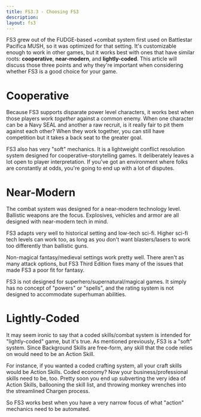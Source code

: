 ```yaml
---
title: FS3.3 - Choosing FS3
description:
layout: fs3
---
```


FS3 grew out of the FUDGE-based +combat system first used on Battlestar Pacifica MUSH, so it was optimized for that setting.  It's customizable enough to work in other games, but it works best with ones that have similar roots:  **cooperative**, **near-modern**, and **lightly-coded**.  This article will discuss those three points and why they're important when considering whether FS3 is a good choice for your game.

# Cooperative

Because FS3 supports disparate power level characters, it works best when those players work *together* against a common enemy.  When one character can be a Navy SEAL and another a raw recruit, is it really fair to pit them against each other?   When they work together, you can still have competition but it takes a back seat to the greater goal.

FS3 also has very "soft" mechanics.  It is a lightweight conflict resolution system designed for cooperative-storytelling games.  It deliberately leaves a lot open to player interpretation.   If you've got an environment where folks are constantly at odds, you're going to end up with a lot of disputes.

# Near-Modern

The combat system was designed for a near-modern technology level.  Ballistic weapons are the focus.  Explosives, vehicles and armor are all designed with near-modern tech in mind.

FS3 adapts very well to historical setting and low-tech sci-fi.  Higher sci-fi tech levels can work too, as long as you don't want blasters/lasers to work too differently than ballistic guns.  

Non-magical fantasy/medieval settings work pretty well.  There aren't as many attack options, but FS3 Third Edition fixes many of the issues that made FS3 a poor fit for fantasy.

FS3 is not designed for superhero/supernatural/magical games.  It simply has no concept of "powers" or "spells", and the rating system is not designed to accommodate superhuman abilities. 

# Lightly-Coded

It may seem ironic to say that a coded skills/combat system is intended for "lightly-coded" game, but it's true.  As mentioned previously, FS3 is a "soft" system.  Since Background Skills are free-form, any skill that the code relies on would need to be an Action Skill.  

For instance, if you wanted a coded crafting system, all your craft skills would be Action Skills.  Coded economy?  Now your business/professional skills need to be, too.   Pretty soon you end up subverting the very idea of Action Skills, ballooning the skill list, and throwing monkey wrenches into the streamlined Chargen process.

So FS3 works best when you have a very narrow focus of what "action" mechanics need to be automated.